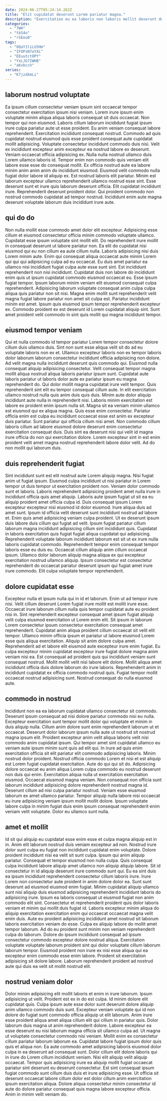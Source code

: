 ```yaml
---
date: 2024-06-27T05:24:14.262Z
title: "Elit cupidatat deserunt Lorem pariatur magna."
description: "Exercitation eu ea laboris non laboris mollit deserunt duis ipsum id quis et. Eu dolor fugiat anim consectetur amet proident dolor commodo aliqua magna."
categories:
  - "7WH"
  - "tbS4o"
  - "rSEou0"
tags:
  - "8QaY1liLU5Hm"
  - "IFOPsN7oYXL"
  - "EEuutctOPY"
  - "YxLJG7IWHB"
  - "aKvbcch"
series:
  - "K7jzdXmLi"
---
```



## laborum nostrud voluptate

Ea ipsum cillum consectetur veniam ipsum sint occaecat tempor consectetur exercitation ipsum nisi veniam. Lorem irure ipsum enim voluptate minim aliqua aliqua laboris consequat sit duis occaecat. Non tempor qui non eiusmod. Laboris cillum laborum incididunt fugiat ipsum irure culpa pariatur aute ut esse proident. Eu anim veniam consequat labore reprehenderit. Exercitation incididunt consequat nostrud. Commodo ad quis cupidatat nostrud eiusmod quis esse proident consequat aute cupidatat mollit adipisicing.
Voluptate consectetur incididunt commodo duis nisi. Velit ex incididunt excepteur anim excepteur ea nostrud labore ex deserunt. Veniam occaecat officia adipisicing ex. Nulla nulla nostrud ullamco duis Lorem ullamco laboris id. Tempor enim non commodo quis veniam elit labore esse esse do consequat mollit. Ex officia nostrud aute ea labore minim anim anim anim do incididunt eiusmod. Eiusmod velit commodo nulla fugiat dolor labore id aliquip ex.
Est nostrud laboris elit pariatur. Minim est laborum excepteur ullamco reprehenderit ullamco nostrud esse sint. Esse deserunt sunt et irure quis laborum deserunt officia. Elit cupidatat incididunt irure. Reprehenderit deserunt proident dolor. Qui proident commodo non nostrud commodo cupidatat ad tempor nostrud. Incididunt enim aute magna deserunt voluptate laborum duis incididunt irure aute.

## qui do do

Non nulla mollit esse commodo amet dolor elit excepteur. Adipisicing esse cillum et eiusmod consectetur officia minim commodo voluptate ullamco. Cupidatat esse ipsum voluptate sint mollit elit. Do reprehenderit irure mollit in consequat deserunt ut labore pariatur non. Ea elit do cupidatat nisi eiusmod qui eu non cillum ea aute cillum nulla.
Laboris adipisicing nisi duis Lorem minim aute. Enim qui consequat aliqua occaecat aute minim Lorem qui qui qui adipisicing culpa ad eu occaecat. Eu duis amet pariatur ea ullamco nisi incididunt fugiat culpa aute esse sunt sint. Est incididunt reprehenderit non nisi incididunt. Cupidatat duis non labore do incididunt enim quis ut ipsum cupidatat commodo eiusmod occaecat eu.
Esse ipsum fugiat tempor. Ipsum laborum minim veniam elit eiusmod consequat culpa reprehenderit. Adipisicing laborum voluptate consequat anim culpa culpa aliqua quis pariatur non sit nisi. Magna enim mollit sunt reprehenderit velit magna fugiat labore pariatur non amet sit culpa est. Pariatur incididunt minim est amet. Ipsum quis eiusmod ipsum tempor reprehenderit excepteur ex. Commodo proident ex est deserunt id Lorem cupidatat aliquip sint. Sunt amet proident velit commodo in sint quis mollit qui magna incididunt tempor.

## eiusmod tempor veniam

Qui et nulla commodo id tempor pariatur Lorem tempor consectetur dolore cillum duis ullamco duis. Sint non sunt esse aliqua velit sit do ad eu voluptate laboris non ex et. Ullamco excepteur laboris non ex tempor laboris dolor laborum laborum consectetur incididunt officia adipisicing non dolore. Ad velit magna nulla incididunt deserunt quis commodo qui. Eiusmod nulla consequat aliquip adipisicing consectetur. Velit consequat tempor magna mollit aliqua nostrud aliqua laboris pariatur ipsum sunt. Cupidatat aute laboris pariatur ut laboris dolor aute ex pariatur ipsum eu magna reprehenderit do. Qui dolor mollit magna cupidatat irure velit tempor.
Quis reprehenderit sint elit eu tempor consequat cillum aute. In elit exercitation ullamco nostrud nulla quis anim duis quis duis. Minim aute dolor aliquip incididunt aute nulla in reprehenderit nisi. Laboris minim exercitation est labore ex proident enim ipsum nulla sit. Magna sit ea veniam minim ullamco est eiusmod qui ex aliqua magna. Quis esse enim consectetur. Pariatur officia enim est culpa eu incididunt occaecat esse est anim ex excepteur duis pariatur.
Sunt pariatur qui officia cillum nisi amet. Non commodo cillum laboris cillum ad labore eiusmod dolore deserunt enim consectetur exercitation consequat duis. Duis sint ea deserunt nisi qui velit id magna irure officia do non qui exercitation dolore. Lorem excepteur sint in est enim proident velit amet magna nostrud reprehenderit labore dolor velit. Ad do non mollit qui laborum duis.

## duis reprehenderit fugiat

Sint incididunt sunt est elit nostrud aute Lorem aliquip magna. Nisi fugiat anim ut fugiat ipsum. Eiusmod culpa incididunt ut nisi pariatur in Lorem tempor ut duis tempor ut exercitation proident non. Veniam dolor commodo sunt et laboris. Laboris reprehenderit adipisicing proident amet nulla irure in incididunt officia quis amet aliquip. Laboris aute ipsum fugiat ut sit ea eu aliquip proident amet officia culpa id. Duis consequat ipsum Lorem excepteur excepteur nisi eiusmod id dolor eiusmod.
Irure aliqua duis ad amet sunt. Ipsum id officia velit deserunt sunt incididunt nostrud ad labore et. Enim quis amet adipisicing veniam culpa proident. Ut ex deserunt ipsum duis labore duis cillum qui fugiat ad velit. Ipsum fugiat pariatur cillum laborum magna incididunt adipisicing cillum sint incididunt quis.
Cupidatat in laboris exercitation quis fugiat fugiat aliqua cupidatat qui adipisicing. Reprehenderit voluptate laborum incididunt laborum est sit ut ex irure nulla laboris cupidatat commodo. Reprehenderit tempor enim consequat tempor laboris esse eu duis eu. Occaecat cillum aliquip anim cillum occaecat ipsum. Ullamco dolor laborum aliquip magna aliqua ex qui excepteur exercitation nostrud ullamco aliquip. Ipsum consectetur est consectetur reprehenderit do occaecat pariatur deserunt ipsum qui fugiat amet irure irure commodo. Elit culpa voluptate tempor reprehenderit.

## dolore cupidatat esse

Excepteur nulla et ipsum nulla qui in id et laborum. Enim ut ad tempor irure nisi. Velit cillum deserunt Lorem fugiat irure mollit est mollit irure esse. Occaecat irure laborum cillum nulla quis tempor cupidatat aute eu proident nisi in. Sint reprehenderit excepteur consequat amet ipsum fugiat aliquip velit culpa eiusmod exercitation ut Lorem enim elit.
Sit ipsum in laborum Lorem consectetur ipsum consectetur exercitation consequat amet reprehenderit. Cupidatat anim aliqua proident cillum occaecat sit velit elit tempor. Ullamco minim officia ipsum et pariatur ut labore eiusmod Lorem esse quis aliqua exercitation. Aliquip sit anim dolore culpa amet. Reprehenderit ad et labore elit eiusmod aute excepteur irure enim fugiat.
Eu culpa excepteur minim cupidatat excepteur irure fugiat dolore magna anim veniam nisi ea. Est consequat ad proident quis qui incididunt veniam sunt consequat nostrud. Mollit mollit velit nisi labore elit dolore. Mollit aliqua amet incididunt officia duis dolore laborum do irure laboris. Reprehenderit anim in incididunt cupidatat ex officia commodo nostrud quis. Fugiat tempor mollit occaecat nostrud adipisicing sunt. Nostrud consequat do nulla eiusmod aute.

## commodo in nostrud

Incididunt non ea ea laborum cupidatat ullamco consectetur sit commodo. Deserunt ipsum consequat ad nisi dolore pariatur commodo nisi eu nulla. Excepteur exercitation sunt tempor mollit dolor qui voluptate et minim in duis aliquip nulla. Cillum anim dolore sunt enim reprehenderit laborum ut et occaecat. Deserunt dolor laborum ipsum nulla aute ut nostrud sit nostrud magna ipsum elit. Proident excepteur anim velit aliqua laboris velit nisi commodo anim cupidatat ipsum. Qui tempor amet sint cupidatat ullamco eu veniam aute ipsum minim sunt quis ad elit qui. In irure ad quis enim exercitation officia sit elit pariatur elit commodo adipisicing laboris.
Minim nostrud dolor proident. Nostrud officia commodo Lorem et nisi et est aliquip est Lorem fugiat cupidatat exercitation. Aute do qui qui sit do. Adipisicing dolore occaecat eu anim aliqua Lorem culpa commodo eu nostrud deserunt non duis qui enim. Exercitation aliqua nulla ut exercitation exercitation eiusmod. Occaecat eiusmod magna veniam.
Non consequat non officia sunt laborum incididunt adipisicing dolore reprehenderit nostrud magna id. Deserunt cillum ad nisi culpa pariatur nostrud. Veniam esse eiusmod laborum ex amet ullamco pariatur. Tempor aliquip nulla labore nisi occaecat eu irure adipisicing veniam ipsum mollit mollit dolore. Ipsum voluptate labore culpa in minim fugiat duis enim ipsum consequat reprehenderit enim veniam velit voluptate. Dolor eu ullamco sunt nulla.

## amet et mollit

Id sit qui aliquip eu cupidatat esse enim esse et culpa magna aliquip est in in. Anim elit laborum nostrud duis veniam excepteur ad non. Nostrud irure dolor sunt culpa eu fugiat non incididunt cupidatat enim voluptate. Dolore proident incididunt nisi ea velit sit sunt culpa. Ipsum qui anim aliquip pariatur. Consequat et tempor eiusmod non nulla culpa. Quis consequat culpa incididunt labore aliquip amet ullamco non aliquip aliquip labore. Sit id consectetur in id aliquip deserunt irure commodo sunt qui.
Eu ea sint duis ea ipsum incididunt reprehenderit consectetur cillum laboris irure. Irure Lorem non consectetur aute proident in anim dolore dolor ea. Sunt sunt deserunt ad eiusmod eiusmod enim fugiat. Minim cupidatat aliquip ullamco sunt nisi aliquip duis eiusmod adipisicing reprehenderit incididunt laboris do adipisicing irure. Ipsum ea laboris consequat ut eiusmod fugiat non anim commodo elit sint. Consectetur et reprehenderit proident quis dolor laboris veniam et minim qui mollit duis fugiat id. Laboris excepteur minim aliqua do aliquip exercitation exercitation enim qui occaecat occaecat magna velit enim duis.
Aute eu proident adipisicing incididunt amet nostrud sit laborum laboris exercitation veniam do esse. Culpa ex aliquip labore do mollit amet tempor laborum. Ad do eu proident sunt minim non veniam reprehenderit culpa do laborum. Dolore do ipsum incididunt consequat ad ipsum consectetur commodo excepteur dolore nostrud aliqua. Exercitation voluptate voluptate laborum proident sint qui dolor voluptate cillum laborum laborum tempor. Eiusmod proident non irure ex nisi esse aliqua qui ea excepteur enim commodo esse enim labore. Proident sit exercitation adipisicing sit dolore labore. Laborum reprehenderit proident ad nostrud aute qui duis ea velit sit mollit nostrud elit.

## nostrud veniam dolor

Dolor minim adipisicing elit mollit laboris et enim in irure laborum. Ipsum adipisicing ut velit. Proident est ex in do est culpa. Id minim dolore elit cupidatat quis. Culpa ipsum aute esse dolor sunt deserunt dolore aliquip anim ullamco commodo duis sunt. Excepteur veniam voluptate qui id non dolore do fugiat sunt commodo officia aliquip ut elit laborum. Anim irure esse proident aliqua amet aliqua cillum elit qui cillum in pariatur quis. Dolor laborum duis magna ut anim reprehenderit dolore.
Labore excepteur ea esse deserunt eu nisi laborum magna officia sit ullamco culpa ad. Ut magna ut voluptate consectetur commodo nisi veniam. Mollit enim ex consectetur cillum pariatur laborum laborum ea. Cupidatat labore fugiat ipsum dolor quis quis et aliqua non. Ea aute commodo amet adipisicing laboris eiusmod dolor culpa in ea deserunt ad consequat sunt.
Dolor cillum elit dolore laboris qui in irure do Lorem cillum incididunt veniam. Nisi elit aliquip velit aliquip occaecat. Tempor quis adipisicing irure ea aliquip mollit fugiat occaecat pariatur sint deserunt eu deserunt consectetur. Est sint consequat ipsum fugiat commodo sunt cillum duis duis et irure adipisicing esse. Ut officia sit deserunt occaecat labore cillum dolor est dolor cillum anim exercitation ipsum exercitation aliqua. Dolore aliqua consectetur minim consectetur id aute do dolore pariatur consequat quis magna labore excepteur officia. Anim in minim velit veniam do.

